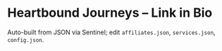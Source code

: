 # Heartbound Journeys – Link in Bio
Auto-built from JSON via Sentinel; edit `affiliates.json`, `services.json`, `config.json`.
